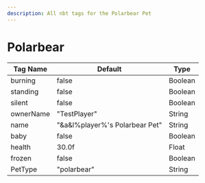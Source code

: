 ```yaml
---
description: All nbt tags for the Polarbear Pet
---
```



# Polarbear

| Tag Name     | Default                                                            | Type                                         |
| - | - | - |
| burning | false | Boolean |
| standing | false | Boolean |
| silent | false | Boolean |
| ownerName | "TestPlayer" | String |
| name | "&a&l%player%'s Polarbear Pet" | String |
| baby | false | Boolean |
| health | 30.0f | Float |
| frozen | false | Boolean |
| PetType | "polarbear" | String |
